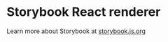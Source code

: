 # Storybook React renderer

Learn more about Storybook at [storybook.js.org](https://storybook.js.org/?utm_source=readme)
